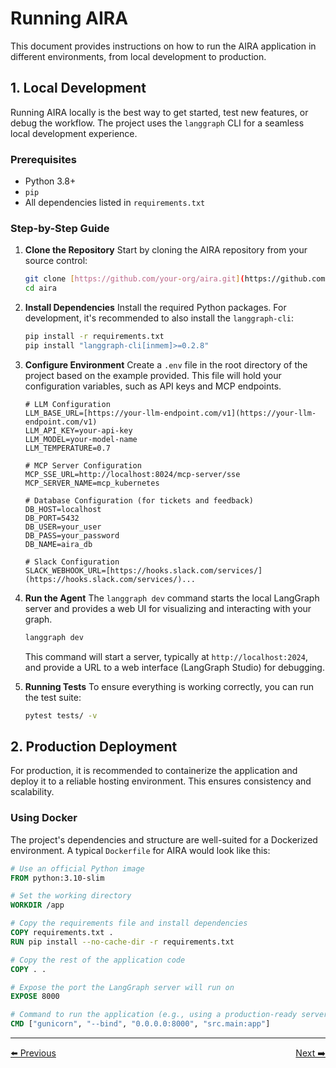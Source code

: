 # Running AIRA

This document provides instructions on how to run the AIRA application in different environments, from local development to production.

## 1. Local Development

Running AIRA locally is the best way to get started, test new features, or debug the workflow. The project uses the `langgraph` CLI for a seamless local development experience.

### Prerequisites

* Python 3.8+
* `pip`
* All dependencies listed in `requirements.txt`

### Step-by-Step Guide

1.  **Clone the Repository**
    Start by cloning the AIRA repository from your source control:
    ```bash
    git clone [https://github.com/your-org/aira.git](https://github.com/your-org/aira.git)
    cd aira
    ```

2.  **Install Dependencies**
    Install the required Python packages. For development, it's recommended to also install the `langgraph-cli`:
    ```bash
    pip install -r requirements.txt
    pip install "langgraph-cli[inmem]>=0.2.8"
    ```

3.  **Configure Environment**
    Create a `.env` file in the root directory of the project based on the example provided. This file will hold your configuration variables, such as API keys and MCP endpoints.
    ```env
    # LLM Configuration
    LLM_BASE_URL=[https://your-llm-endpoint.com/v1](https://your-llm-endpoint.com/v1)
    LLM_API_KEY=your-api-key
    LLM_MODEL=your-model-name
    LLM_TEMPERATURE=0.7

    # MCP Server Configuration
    MCP_SSE_URL=http://localhost:8024/mcp-server/sse
    MCP_SERVER_NAME=mcp_kubernetes

    # Database Configuration (for tickets and feedback)
    DB_HOST=localhost
    DB_PORT=5432
    DB_USER=your_user
    DB_PASS=your_password
    DB_NAME=aira_db

    # Slack Configuration
    SLACK_WEBHOOK_URL=[https://hooks.slack.com/services/](https://hooks.slack.com/services/)...
    ```

4.  **Run the Agent**
    The `langgraph dev` command starts the local LangGraph server and provides a web UI for visualizing and interacting with your graph.
    ```bash
    langgraph dev
    ```
    This command will start a server, typically at `http://localhost:2024`, and provide a URL to a web interface (LangGraph Studio) for debugging.

5.  **Running Tests**
    To ensure everything is working correctly, you can run the test suite:
    ```bash
    pytest tests/ -v
    ```

## 2. Production Deployment

For production, it is recommended to containerize the application and deploy it to a reliable hosting environment. This ensures consistency and scalability.

### Using Docker

The project's dependencies and structure are well-suited for a Dockerized environment. A typical `Dockerfile` for AIRA would look like this:

```dockerfile
# Use an official Python image
FROM python:3.10-slim

# Set the working directory
WORKDIR /app

# Copy the requirements file and install dependencies
COPY requirements.txt .
RUN pip install --no-cache-dir -r requirements.txt

# Copy the rest of the application code
COPY . .

# Expose the port the LangGraph server will run on
EXPOSE 8000

# Command to run the application (e.g., using a production-ready server)
CMD ["gunicorn", "--bind", "0.0.0.0:8000", "src.main:app"]
```
---
<div style="display: flex; justify-content: space-between;">
  <a href="../architecture/4_data-flow.md">⬅️ Previous</a>
  <a href="2_configuration.md">Next ➡️</a>
</div>